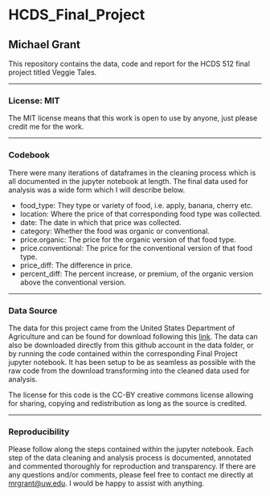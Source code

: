 # HCDS_Final_Project
## Michael Grant
This repository contains the data, code and report for the HCDS 512 final project titled Veggie Tales. 

---

### License: MIT

The MIT license means that this work is open to use by anyone, just please credit me for the work. 

---

### Codebook
There were many iterations of dataframes in the cleaning process which is all documented in the jupyter notebook at length. The final data used for analysis was a wide form which I will describe below.

* food_type: They type or variety of food, i.e. apply, banana, cherry etc.
* location: Where the price of that corresponding food type was collected.
* date: The date in which that price was collected.
* category: Whether the food was organic or conventional.
* price.organic: The price for the organic version of that food type.
* price.conventional: The price for the conventional version of that food type.
* price_diff: The difference in price.
* percent_diff: The percent increase, or premium, of the organic version above the conventional version.

---

### Data Source

The data for this project came from the United States Department of Agriculture and can be found for download following this [link](https://www.ers.usda.gov/data-products/organic-prices.aspx). The data can also be downloaded directly from this github account in the data folder, or by running the code contained within the corresponding Final Project jupyter notebook. It has been setup to be as seamless as possible with the raw code from the download transforming into the cleaned data used for analysis. 

The license for this code is the CC-BY creative commons license allowing for sharing, copying and redistribution as long as the source is credited. 

---

### Reproducibility

Please follow along the steps contained within the jupyter notebook. Each step of the data cleaning and analysis process is documented, annotated and commented thoroughly for reproduction and transparency. If there are any questions and/or comments, please feel free to contact me directly at mrgrant@uw.edu. I would be happy to assist with anything. 
